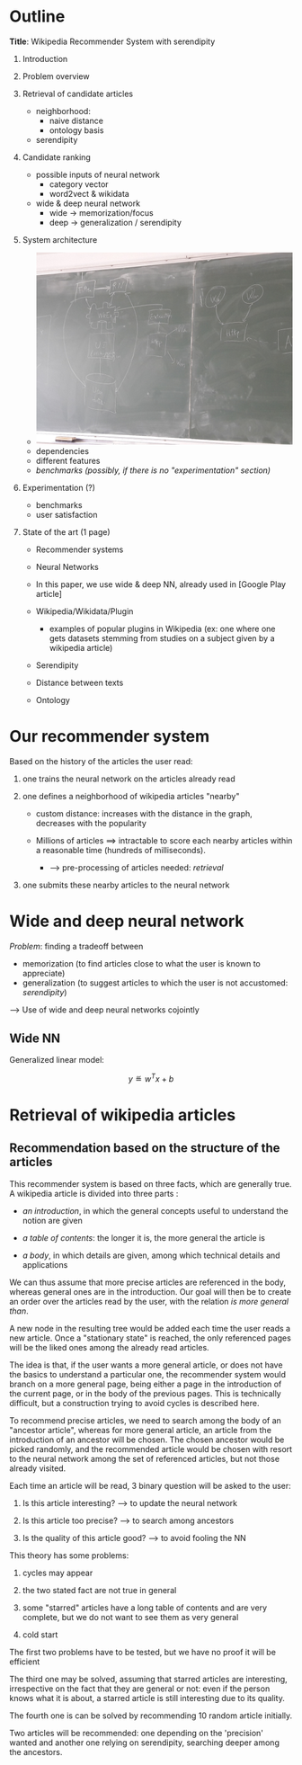 # Outline

**Title**: Wikipedia Recommender System with serendipity

1. Introduction

2. Problem overview

3. Retrieval of candidate articles

    - neighborhood:
        - naive distance
        - ontology basis
    - serendipity

4. Candidate ranking

    - possible inputs of neural network
        - category vector
        - word2vect & wikidata
    - wide & deep neural network
        - wide -> memorization/focus
        - deep -> generalization / serendipity
5. System architecture
    - ![diagram](./diagram.jpg)
    - dependencies
    - different features
    - *benchmarks (possibly, if there is no "experimentation" section)*

6. Experimentation (?)

    - benchmarks
    - user satisfaction

7. State of the art (1 page)

    - Recommender systems
    - Neural Networks
    - In this paper, we use wide & deep NN, already used in [Google Play article]
    - Wikipedia/Wikidata/Plugin

        - examples of popular plugins in Wikipedia (ex: one where one gets datasets stemming from studies on a subject given by a wikipedia article)
    - Serendipity
    - Distance between texts
    - Ontology



# Our recommender system

Based on the history of the articles the user read:

1. one trains the neural network on the articles already read
2. one defines a neighborhood of wikipedia articles "nearby"

    - custom distance: increases with the distance in the graph, decreases with the popularity
    - Millions of articles ⟹ intractable to score each nearby articles within a reasonable time (hundreds of milliseconds).

        - ⟶ pre-processing of articles needed: *retrieval*
3. one submits these nearby articles to the neural network


# Wide and deep neural network


*Problem*: finding a tradeoff between

- memorization (to find articles close to what the user is known to appreciate)
- generalization (to suggest articles to which the user is not accustomed: *serendipity*)

⟶ Use of wide and deep neural networks cojointly

## Wide NN

Generalized linear model:

$$y ≝ w^T x + b$$


# Retrieval of wikipedia articles


## Recommendation based on the structure of the articles

This recommender system is based on three facts, which are generally true. A wikipedia article is divided into three parts :


- *an introduction*, in which the general concepts useful to understand the notion are given

- *a table of contents*: the longer it is, the more general the article is

- *a body*, in which details are given, among which technical details and applications


We can thus assume that more precise articles are referenced in the body, whereas general ones are in the introduction. Our goal will then be to create an order over the articles read by the user, with the relation *is more general than*.

A new node in the resulting tree would be added each time the user reads a new article. Once a "stationary state" is reached, the only referenced pages will be the liked ones among the already read articles.

The idea is that, if the user wants a more general article, or does not have the basics to understand a particular one, the recommender system would branch on a more general page, being either a page in the introduction of the current page, or in the body of the previous pages. This is technically difficult, but a construction trying to avoid cycles is described here.


To recommend precise articles, we need to search among the body of an "ancestor article", whereas for more general article, an article from the introduction of an ancestor will be chosen. The chosen ancestor would be picked randomly, and the recommended article would be chosen with resort to the neural network among the set of referenced articles, but not those already visited.

Each time an article will be read, 3 binary question will be asked to the user:


1. Is this article interesting? ⟶ to update the neural network

2. Is this article too precise? ⟶ to search among ancestors

3. Is the quality of this article good? ⟶ to avoid fooling the NN

This theory has some problems:

1. cycles may appear

2. the two stated fact are not true in general

3. some "starred" articles have a long table of contents and are very complete, but we do not want to see them as very general

4. cold start


The first two problems have to be tested, but we have no proof it will be efficient

The third one may be solved, assuming that starred articles are interesting, irrespective on the fact that they are general or not: even if the person knows what it is about, a starred article is still interesting due to its quality.

The fourth one is can be solved by recommending 10 random article initially.

Two articles will be recommended: one depending on the 'precision' wanted and another one relying on serendipity, searching deeper among the ancestors.
